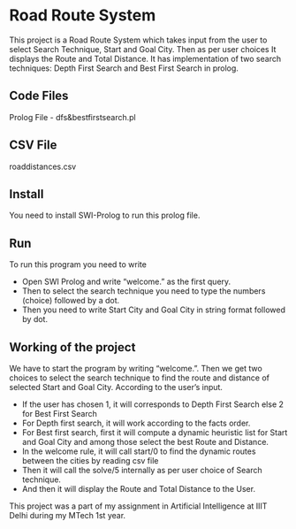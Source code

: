 # Road Route System
This project is a Road Route System which takes input from the user to select Search Technique, Start and Goal City. Then as per user choices It displays the Route and Total Distance.
It has implementation of two search techniques: Depth First Search and Best First Search in prolog.

## Code Files

Prolog File - dfs&bestfirstsearch.pl

## CSV File 
roaddistances.csv 

## Install
You need to install SWI-Prolog to run this prolog file.

## Run
To run this program you need to write

- Open SWI Prolog and write “welcome.” as the first query.
- Then to select the search technique you need to type the numbers (choice) followed by
a dot.
- Then you need to write Start City and Goal City in string format followed by dot.


## Working of the project
We have to start the program by writing “welcome.”. Then we get two choices to select the search technique to find the route and distance of selected Start and Goal City.
According to the user’s input.

- If the user has chosen 1, it will corresponds to Depth First Search else 2 for Best First
Search
- For Depth first search, it will work according to the facts order.
- For Best first search, first it will compute a dynamic heuristic list for Start and Goal City
and among those select the best Route and Distance.
- In the welcome rule, it will call start/0 to find the dynamic routes between the cities by
reading csv file
- Then it will call the solve/5 internally as per user choice of Search technique.
- And then it will display the Route and Total Distance to the User.


This project was a part of my assignment in Artificial Intelligence at IIIT Delhi during my MTech 1st year.

